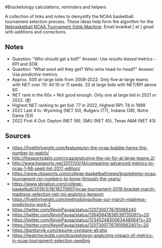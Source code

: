 #Bracketology calculations, reminders and helpers

A collection of links and notes to demystify the NCAA basketball tournament selection process. These ideas help form the algorithm for the [Nebrasketball NCAA Tournament Odds Machine](https://nebrasketball.info). Email bvankat [ at ] gmail with additions and corrections.

## Notes

- Question: "Who should get a bid?" Answer: Use *results-based* metrics - KPI and SOR. 
- Question: "What seed will they get? Who wins head-to-head?" Answer: Use *predictive* metrics.
- Approx. 500 at-large bids from 2008-2022. Only five at-large teams with NET over 70: All 10 or 11 seeds. 20 at large bids with NET/RPI above 60 
- NET rank in the 60s = Not good enough. Only one at large bid in 2021 or 2022. ([#](https://twitter.com/JohnGasaway/status/1620824438974418952))
- Highest NET ranking to get bid: 77 in 2022, Highest RPI: 74 in 1999
- 2022 Last 4 In: Wyoming (NET 50), Rutgers (77), Indiana (38), Notre Dame (53)
- 2022 First 4 Out: Dayton (NET 58), SMU (NET 45), Texas A&M (NET 43) 


## Sources

- https://fivethirtyeight.com/features/on-the-ncaa-bubble-heres-the-number-to-watch/
- http://thesportsdaily.com/ncaa/analyzing-the-rpi-for-at-large-teams-2/
- http://www.kpisports.net/2017/03/14/comparing-advanced-metrics-to-ncaa-1-68-seed-list-2017-edition/
- https://www.cbssports.com/college-basketball/news/bracketolgy-ncaa-tournament-rpi-numbers-to-know-through-the-years/
- https://www.sbnation.com/college-basketball/2019/3/18/18270907/ncaa-tournament-2019-bracket-march-madness-selection-net-rpi-analytics-kenpom
- https://fivethirtyeight.com/methodology/how-our-march-madness-predictions-work-2
- https://twitter.com/KevinPauga/status/1207300776781066240
- https://twitter.com/KevinPauga/status/1364564183853973506?s=20
- https://twitter.com/KevinPauga/status/1234524830063448064?s=20
- https://twitter.com/KevinPauga/status/1207300776781066240?s=20
- https://barttorvik.com/resume-compare-all.php
- https://heatcheckcbb.com/bracketology-analyzing-impact-of-metrics-in-ncaa-tournament-selection-seeding

